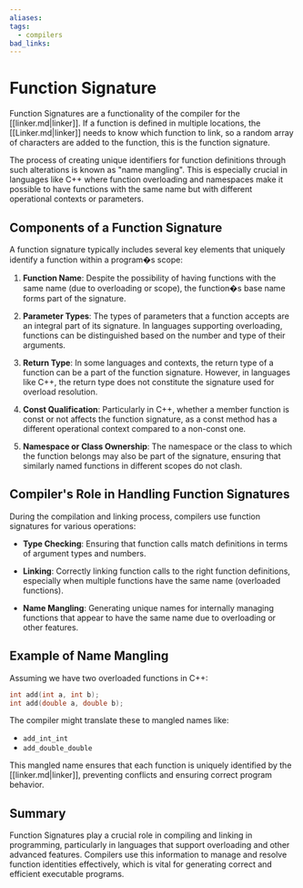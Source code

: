 ```yaml
---
aliases:
tags:
  - compilers
bad_links:
---
```

# Function Signature

Function Signatures are a functionality of the compiler for the [[linker.md|linker]]. If a function is defined in multiple locations, the [[Linker.md|linker]] needs to know which function to link, so a random array of characters are added to the function, this is the function signature.

The process of creating unique identifiers for function definitions through such alterations is known as "name mangling". This is especially crucial in languages like C++ where function overloading and namespaces make it possible to have functions with the same name but with different operational contexts or parameters.

## Components of a Function Signature

A function signature typically includes several key elements that uniquely identify a function within a program�s scope:

1. **Function Name**: Despite the possibility of having functions with the same name (due to overloading or scope), the function�s base name forms part of the signature.

2. **Parameter Types**: The types of parameters that a function accepts are an integral part of its signature. In languages supporting overloading, functions can be distinguished based on the number and type of their arguments.

3. **Return Type**: In some languages and contexts, the return type of a function can be a part of the function signature. However, in languages like C++, the return type does not constitute the signature used for overload resolution.

4. **Const Qualification**: Particularly in C++, whether a member function is const or not affects the function signature, as a const method has a different operational context compared to a non-const one.

5. **Namespace or Class Ownership**: The namespace or the class to which the function belongs may also be part of the signature, ensuring that similarly named functions in different scopes do not clash.

## Compiler's Role in Handling Function Signatures

During the compilation and linking process, compilers use function signatures for various operations:

- **Type Checking**: Ensuring that function calls match definitions in terms of argument types and numbers.

- **Linking**: Correctly linking function calls to the right function definitions, especially when multiple functions have the same name (overloaded functions).

- **Name Mangling**: Generating unique names for internally managing functions that appear to have the same name due to overloading or other features.

## Example of Name Mangling

Assuming we have two overloaded functions in C++:

```cpp
int add(int a, int b);
int add(double a, double b);
```

The compiler might translate these to mangled names like:

- `add_int_int`
- `add_double_double`

This mangled name ensures that each function is uniquely identified by the [[linker.md|linker]], preventing conflicts and ensuring correct program behavior.

## Summary

Function Signatures play a crucial role in compiling and linking in programming, particularly in languages that support overloading and other advanced features. Compilers use this information to manage and resolve function identities effectively, which is vital for generating correct and efficient executable programs.

